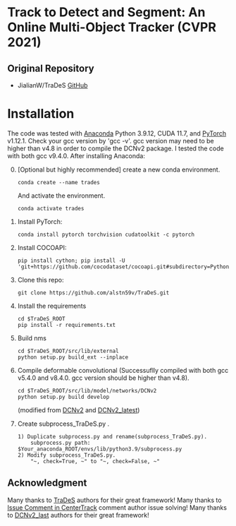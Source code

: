 # Track to Detect and Segment: An Online Multi-Object Tracker (CVPR 2021)

## Original Repository

* JialianW/TraDeS [GitHub](https://github.com/JialianW/TraDeS)

# Installation


The code was tested with [Anaconda](https://www.anaconda.com/download) Python 3.9.12, CUDA 11.7, and [PyTorch]((http://pytorch.org/)) v1.12.1.
Check your gcc version by 'gcc -v'. gcc version may need to be higher than v4.8 in order to compile the DCNv2 package. I tested the code with both gcc v9.4.0.
After installing Anaconda:

0. [Optional but highly recommended] create a new conda environment.

    ~~~
    conda create --name trades
    ~~~
    And activate the environment.

    ~~~
    conda activate trades
    ~~~

1. Install PyTorch:

    ~~~
    conda install pytorch torchvision cudatoolkit -c pytorch
    ~~~


2. Install COCOAPI:

    ~~~
    pip install cython; pip install -U 'git+https://github.com/cocodataset/cocoapi.git#subdirectory=PythonAPI'
    ~~~

3. Clone this repo:

    ~~~
    git clone https://github.com/alstn59v/TraDeS.git
    ~~~

4. Install the requirements

    ~~~
    cd $TraDeS_ROOT
    pip install -r requirements.txt
    ~~~

5. Build nms

    ~~~
    cd $TraDeS_ROOT/src/lib/external
    python setup.py build_ext --inplace
    ~~~

6. Compile deformable convolutional (Successuflly compiled with both gcc v5.4.0 and v8.4.0. gcc version should be higher than v4.8).

    ~~~
    cd $TraDeS_ROOT/src/lib/model/networks/DCNv2
    python setup.py build develop
    ~~~
   (modified from [DCNv2](https://github.com/CharlesShang/DCNv2/) and [DCNv2_latest](https://github.com/jinfagang/DCNv2_latest/))

7. Create subprocess_TraDeS.py .

   ~~~
   1) Duplicate subprocess.py and rename(subprocess_TraDeS.py).
       subprocess.py path: $Your_anaconda_ROOT/envs/lib/python3.9/subprocess.py
   2) Modify subprocess_TraDeS.py.
       "~, check=True, ~" to "~, check=False, ~"
   ~~~

## Acknowledgment
Many thanks to [TraDeS](https://github.com/JialianW/TraDeS) authors for their great framework!
Many thanks to [Issue Comment in CenterTrack](https://github.com/xingyizhou/CenterTrack/issues/98#issuecomment-783209427) comment author issue solving!
Many thanks to [DCNv2_last](https://github.com/jinfagang/DCNv2_latest) authors for their great framework!
